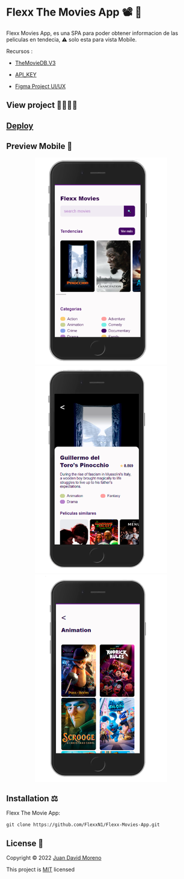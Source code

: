 # Flexx The Movies App 📽 🍿

Flexx Movies App, es una SPA para poder obtener informacion de las peliculas en tendecia, 
⚠ solo esta para vista Mobile.


Recursos :

- [TheMovieDB.V3](https://www.themoviedb.org/)

- [API_KEY](https://www.themoviedb.org/settings/api)

- [Figma Project UI/UX](https://www.figma.com/file/AYlJHq4RwChusnwFzMSOjd/Platzi_Movies?node-id=0%3A1)

## View project 🚀🙋🏻‍♂️
## [Deploy](https://flexxn1.github.io/Flexx-Movies-App/)

## Preview Mobile 📲

<p align="center">
  <img src="./pics/preview11.png" width="350" alt="accessibility text">
  <img src="./pics/preview22.png" width="350" alt="accessibility text">
  <img src="./pics/preview33.png" width="350" alt="accessibility text">

</p>

## Installation ⚖
Flexx The Movie App:
```
git clone https://github.com/FlexxN1/Flexx-Movies-App.git
 ```

## License 🔐

Copyright © 2022 [Juan David Moreno](https://github.com/FlexxN1)

This project is [MIT](https://choosealicense.com/licenses/mit/) licensed
